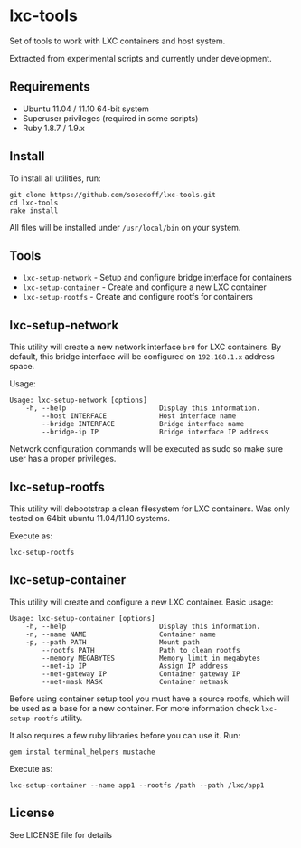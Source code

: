 # lxc-tools

Set of tools to work with LXC containers and host system. 

Extracted from experimental scripts and currently under development.

## Requirements

- Ubuntu 11.04 / 11.10 64-bit system
- Superuser privileges (required in some scripts)
- Ruby 1.8.7 / 1.9.x

## Install

To install all utilities, run:

```
git clone https://github.com/sosedoff/lxc-tools.git
cd lxc-tools
rake install
```

All files will be installed under `/usr/local/bin` on your system.

## Tools

- `lxc-setup-network` - Setup and configure bridge interface for containers
- `lxc-setup-container` - Create and configure a new LXC container
- `lxc-setup-rootfs` - Create and configure rootfs for containers

## lxc-setup-network

This utility will create a new network interface `br0` for LXC containers. By default,
this bridge interface will be configured on `192.168.1.x` address space. 

Usage:

```
Usage: lxc-setup-network [options]
    -h, --help                       Display this information.
        --host INTERFACE             Host interface name
        --bridge INTERFACE           Bridge interface name
        --bridge-ip IP               Bridge interface IP address
```

Network configuration commands will be executed as sudo so make sure user has
a proper privileges.

## lxc-setup-rootfs

This utility will debootstrap a clean filesystem for LXC containers. Was only tested
on 64bit ubuntu 11.04/11.10 systems. 

Execute as:

```
lxc-setup-rootfs
```

## lxc-setup-container

This utility will create and configure a new LXC container. Basic usage:

```
Usage: lxc-setup-container [options]
    -h, --help                       Display this information.
    -n, --name NAME                  Container name
    -p, --path PATH                  Mount path
        --rootfs PATH                Path to clean rootfs
        --memory MEGABYTES           Memory limit in megabytes
        --net-ip IP                  Assign IP address
        --net-gateway IP             Container gateway IP
        --net-mask MASK              Container netmask
```

Before using container setup tool you must have a source rootfs, which will be used
as a base for a new container. For more information check `lxc-setup-rootfs` utility.

It also requires a few ruby libraries before you can use it. Run:

```
gem instal terminal_helpers mustache
```

Execute as: 

```
lxc-setup-container --name app1 --rootfs /path --path /lxc/app1
```

## License

See LICENSE file for details
